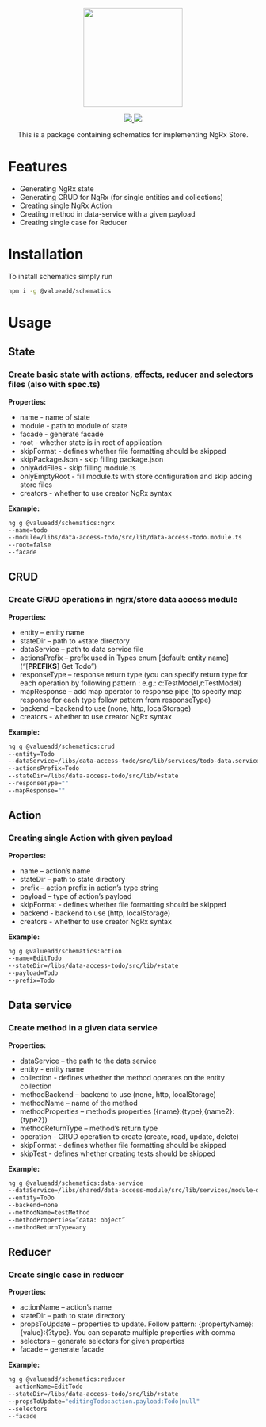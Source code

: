 <p align="center">
  <img width="200" height="200" src="https://user-images.githubusercontent.com/43951141/127284972-ef7d5ac4-c94b-4876-8685-e54b7b48ac0a.png">
</p>
<p align="center">
  <a href="https://circleci.com/gh/valueadd-poland/va-schematics">
    <img src="https://circleci.com/gh/valueadd-poland/va-schematics.svg?style=svg" />
  </a>
  <a href="https://coveralls.io/r/valueadd-poland/va-schematics?branch=master">
    <img src="https://coveralls.io/repos/valueadd-poland/va-schematics/badge.svg?branch=master" />
  </a>
</p>

<p align="center">
  This is a package containing schematics for implementing NgRx Store.
</p>

# Features
* Generating NgRx state
* Generating CRUD for NgRx (for single entities and collections)
* Creating single NgRx Action
* Creating method in data-service with a given payload
* Creating single case for Reducer

# Installation

To install schematics simply run
```bash
npm i -g @valueadd/schematics
```

# Usage

## State

### Create basic state with actions, effects, reducer and selectors files (also with spec.ts)

**Properties:**

* name - name of state
* module - path to module of state
* facade - generate facade
* root - whether state is in root of application
* skipFormat - defines whether file formatting should be skipped
* skipPackageJson - skip filling package.json
* onlyAddFiles - skip filling module.ts
* onlyEmptyRoot - fill module.ts with store configuration and skip adding store files
* creators - whether to use creator NgRx syntax

**Example:**

```bash
ng g @valueadd/schematics:ngrx 
--name=todo
--module=/libs/data-access-todo/src/lib/data-access-todo.module.ts 
--root=false 
--facade
```

## CRUD

### Create CRUD operations in ngrx/store data access module

**Properties:**

* entity – entity name
* stateDir – path to +state directory
* dataService – path to data service file
* actionsPrefix – prefix used in Types enum [default: entity name] (“[__PREFIKS__] Get Todo”)
* responseType – response return type (you can specify return type for each operation by following pattern <operation>:<responseType> 
  e.g.: c:TestModel,r:TestModel)
* mapResponse – add map operator to response pipe (to specify map response for each type follow pattern from responseType)
* backend – backend to use (none, http, localStorage)
* creators - whether to use creator NgRx syntax
  
**Example:**
  
```bash
ng g @valueadd/schematics:crud 
--entity=Todo 
--dataService=/libs/data-access-todo/src/lib/services/todo-data.service.ts 
--actionsPrefix=Todo 
--stateDir=/libs/data-access-todo/src/lib/+state 
--responseType="" 
--mapResponse=""
```

## Action

### Creating single Action with given payload

**Properties:**

* name – action’s name
* stateDir – path to state directory
* prefix – action prefix in action’s type string
* payload – type of action’s payload
* skipFormat - defines whether file formatting should be skipped
* backend - backend to use (http, localStorage)
* creators - whether to use creator NgRx syntax

**Example:**
```bash
ng g @valueadd/schematics:action 
--name=EditTodo 
--stateDir=/libs/data-access-todo/src/lib/+state 
--payload=Todo 
--prefix=Todo
```
  
## Data service
  
### Create method in a given data service
  
**Properties:**
  
* dataService – the path to the data service
* entity - entity name
* collection - defines whether the method operates on the entity collection
* methodBackend – backend to use (none, http, localStorage)
* methodName – name of the method
* methodProperties – method’s properties ({name}:{type},{name2}:{type2})
* methodReturnType – method’s return type
* operation - CRUD operation to create (create, read, update, delete)
* skipFormat - defines whether file formatting should be skipped
* skipTest - defines whether creating tests should be skipped

  
**Example:**
  
```bash
ng g @valueadd/schematics:data-service 
--dataService=/libs/shared/data-access-module/src/lib/services/module-data.service.ts 
--entity=ToDo
--backend=none 
--methodName=testMethod 
--methodProperties=“data: object” 
--methodReturnType=any
```
  
## Reducer
  
### Create single case in reducer
  
**Properties:** 
  
* actionName – action’s name
* stateDir – path to state directory
* propsToUpdate – properties to update. Follow pattern: {propertyName}:{value}:{?type}. You can separate multiple properties with comma
* selectors – generate selectors for given properties
* facade – generate facade
  
**Example:**

```bash
ng g @valueadd/schematics:reducer 
--actionName=EditTodo 
--stateDir=/libs/data-access-todo/src/lib/+state 
--propsToUpdate="editingTodo:action.payload:Todo|null" 
--selectors 
--facade
```
